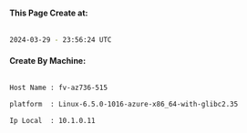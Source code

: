 
   
#### This Page Create at:

```bash

2024-03-29 - 23:56:24 UTC

```

#### Create By Machine:

```bash

Host Name : fv-az736-515

platform  : Linux-6.5.0-1016-azure-x86_64-with-glibc2.35

Ip Local  : 10.1.0.11

```

